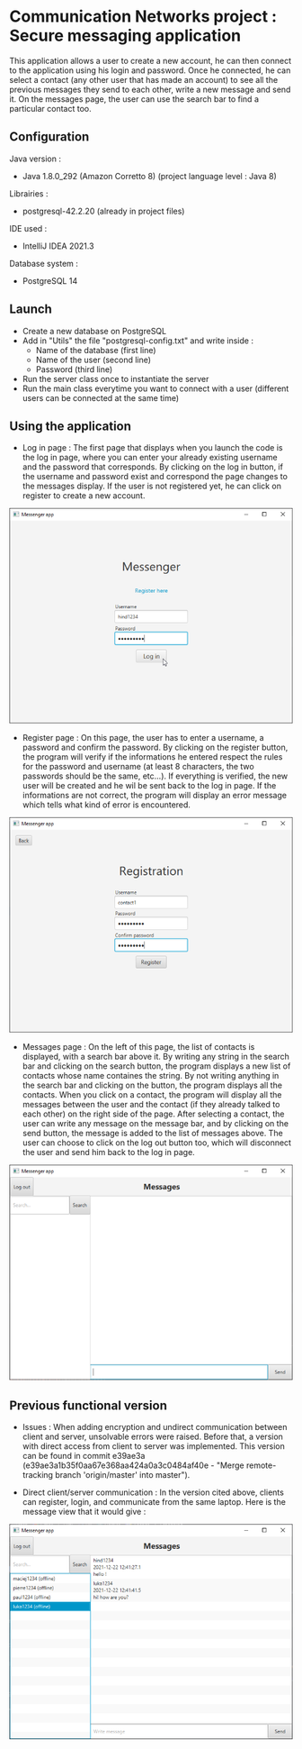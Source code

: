# Communication Networks project : Secure messaging application

This application allows a user to create a new account, he can then connect to the application using his login and password. Once he connected, he can select a contact (any other user that
has made an account) to see all the previous messages they send to each other, write a new message and send it. On the messages page, the user can use the search bar to find a particular contact too. 

## Configuration 

Java version : 
- Java 1.8.0_292 (Amazon Corretto 8) (project language level : Java 8)

Librairies : 
- postgresql-42.2.20 (already in project files)

IDE used :
- IntelliJ IDEA 2021.3

Database system :
- PostgreSQL 14

## Launch

- Create a new database on PostgreSQL
- Add in "Utils" the file "postgresql-config.txt" and write inside :
  - Name of the database (first line)
  - Name of the user (second line)
  - Password (third line) 
- Run the server class once to instantiate the server
- Run the main class everytime you want to connect with a user (different users can be connected at the same time)

## Using the application

- Log in page :
The first page that displays when you launch the code is the log in page, where you can enter your already existing username and the password that corresponds. By clicking on the log in button, if the username and password exist and correspond
the page changes to the messages display. If the user is not registered yet, he can click on register to create a new account. 

![](https://github.com/hindbkl/Networks_Project/blob/master/images/login2.png)

- Register page :
On this page, the user has to enter a username, a password and confirm the password. By clicking on the register button, the program will verify if the informations he entered respect the rules
for the password and username (at least 8 characters, the two passwords should be the same, etc...). If everything is verified, the new user will be created and he wil be sent back to the log in page. If the informations are
not correct, the program will display an error message which tells what kind of error is encountered.

![](https://github.com/hindbkl/Networks_Project/blob/master/images/reg.png)

- Messages page : 
On the left of this page, the list of contacts is displayed, with a search bar above it. By writing any string in the search bar and clicking on the search button, the program displays a new list 
of contacts whose name containes the string. By not writing anything in the search bar and clicking on the button, the program displays all the contacts. When you click on a contact, the program will display
all the messages between the user and the contact (if they already talked to each other) on the right side of the page. After selecting a contact, the user can write any message on the message bar, and by clicking on the send button,
the message is added to the list of messages above. The user can choose to click on the log out button too, which will disconnect the user and send him back to the log in page.

![](https://github.com/hindbkl/Networks_Project/blob/master/images/msg.png)

## Previous functional version 

- Issues : 
When adding encryption and undirect communication between client and server, unsolvable errors were raised. Before that, a version with direct access from client to server was implemented. This version can be found in commit e39ae3a (e39ae3a1b35f0aa67e368aa424a0a3c0484af40e - "Merge remote-tracking branch 'origin/master' into master").

- Direct client/server communication :
In the version cited above, clients can register, login, and communicate from the same laptop. Here is the message view that it would give :

![](https://github.com/hindbkl/Networks_Project/blob/master/images/messages_ok.png)

